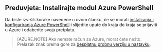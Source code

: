 ## <a name="prerequisite-install-the-azure-powershell-module"></a>Preduvjeta: Instalirajte modul Azure PowerShell
Da biste izvršili korake navedene u ovom članku, će se morati [instaliranja i konfiguriranja Azure PowerShell](../articles/powershell-install-configure.md) i slijedite upute do kraja do kraja se prijaviti u Azure i odaberite svoju pretplatu.

> [AZURE.NOTE] Ako nemate račun za Azure, morat ćete nešto. Prelazak znak prema gore za [besplatnu probnu verziju u nastavku](../articles/active-directory/sign-up-organization.md). 